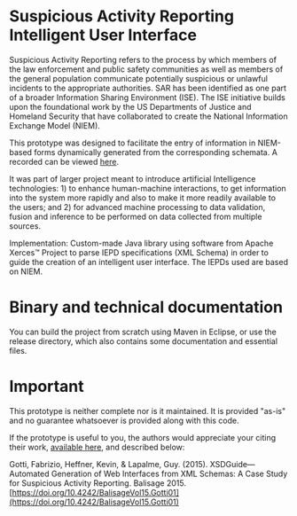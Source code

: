# Suspicious Activity Reporting Intelligent User Interface

Suspicious Activity Reporting refers to the process by which members of the law enforcement and public safety communities as well as members of the general population communicate potentially suspicious or unlawful incidents to the appropriate authorities. SAR has been identified as one part of a broader Information Sharing Environment (ISE). The ISE initiative builds upon the foundational work by the US Departments of Justice and Homeland Security that have collaborated to create the National Information Exchange Model (NIEM).

This prototype was designed to facilitate the entry of information in NIEM-based forms dynamically generated from the corresponding schemata. A recorded can be viewed [here](http://rali.iro.umontreal.ca/gottif/sar01/demo.mp4).

It was part of larger project meant to introduce artificial Intelligence technologies: 1) to enhance human-machine interactions, to get information into the system more rapidly and also to make it more readily available to the users; and 2) for advanced machine processing to data validation, fusion and inference to be performed on data collected from multiple sources.

Implementation: Custom-made Java library using software from Apache Xerces™ Project to parse IEPD specifications (XML Schema) in order to guide the creation of an intelligent user interface. The IEPDs used are based on NIEM.

# Binary and technical documentation

You can build the project from scratch using Maven in Eclipse, or use the release directory, which also contains some documentation and essential files.

# Important

This prototype is neither complete nor is it maintained. It is provided "as-is" and no guarantee whatsoever is provided along with this code.

If the prototype is useful to you, the authors would appreciate your citing their work, [available here](http://rali.iro.umontreal.ca/rali/?q=fr/node/1470), and described below:

Gotti, Fabrizio, Heffner, Kevin, & Lapalme, Guy. (2015). XSDGuide—Automated Generation of Web Interfaces from XML Schemas: A Case Study for Suspicious Activity Reporting. Balisage 2015. [https://doi.org/10.4242/BalisageVol15.Gotti01](https://doi.org/10.4242/BalisageVol15.Gotti01)

